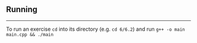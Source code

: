 ## Running
---
To run an exercise `cd` into its directory (e.g. `cd 6/6.2`) and run `g++ -o main main.cpp && ./main`
